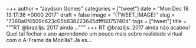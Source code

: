 
+++
author = "Jaydson Gomes"
categories = ["tweet"]
date = "Mon Dec 18 13:17:36 +0000 2017"
draft = false
image = "{TWEET_IMAGE}"
slug = "7360a0f4509c623c05b838223645dfff8075740d"
tags = ["tweet"]
title = """RT @braziljs: 2017 ainda ..."""
+++
RT @braziljs: 2017 ainda não acabou! Quel tal fechar o ano aprendendo um pouco mais sobre realidade virtual com o A-Frame da Mozilla?
Já es…

